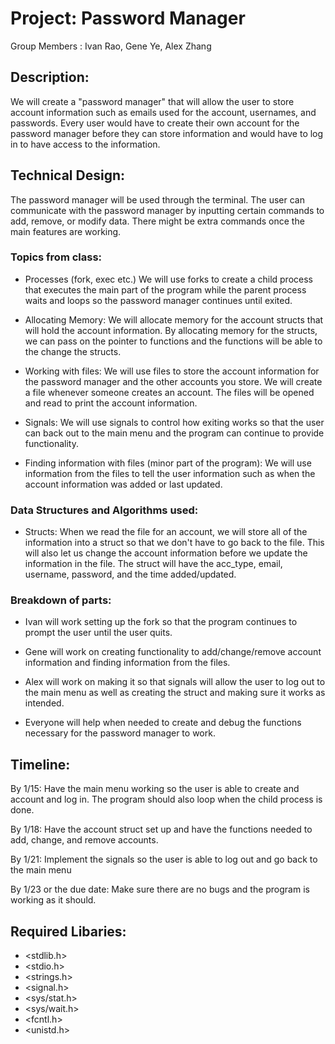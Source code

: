 # Project: Password Manager

Group Members : Ivan Rao, Gene Ye, Alex Zhang

## Description: 
We will create a "password manager" that will allow the 
user to store account information such as emails used 
for the account, usernames, and passwords. Every user would 
have to create their own account for the password manager 
before they can store information and would have to log in 
to have access to the information.

## Technical Design:
The password manager will be used through the terminal. The
user can communicate with the password manager by inputting
certain commands to add, remove, or modify data. There might 
be extra commands once the main features are working.

### Topics from class:
- Processes (fork, exec etc.)
  We will use forks to create a child process that executes the 
  main part of the program while the parent process waits and loops
  so the password manager continues until exited. 

- Allocating Memory:
  We will allocate memory for the account structs that will hold
  the account information. By allocating memory for the structs,
  we can pass on the pointer to functions and the functions will
  be able to the change the structs.

- Working with files:
  We will use files to store the account information for the
  password manager and the other accounts you store. We will create
  a file whenever someone creates an account. The files will be opened 
  and read to print  the account information. 

- Signals:
  We will use signals to control how exiting works so that the 
  user can back out to the main menu and the program can continue
  to provide functionality.

- Finding information with files (minor part of the program):
  We will use information from the files to tell the user information such
  as when the account information was added or last updated.

### Data Structures and Algorithms used:
- Structs:
  When we read the file for an account, we will store all of the 
  information into a struct so that we don't have to go back to 
  the file. This will also let us change the account information
  before we update the information in the file. The struct will
  have the acc_type, email, username, password, and the time 
  added/updated.

### Breakdown of parts:
- Ivan will work setting up the fork so that the program 
continues to prompt the user until the user quits.

- Gene will work on creating functionality to add/change/remove 
account information and finding information from the files. 

- Alex will work on making it so that signals will allow 
the user to log out to the main menu as well as creating the 
struct and making sure it works as intended.

- Everyone will help when needed to create and debug the 
functions necessary for the password manager to work.

## Timeline:
By 1/15: Have the main menu working so the user is able to create 
and account and log in. The program should also loop when the child 
process is done.

By 1/18: Have the account struct set up and have the functions needed
to add, change, and remove accounts.

By 1/21: Implement the signals so the user is able to log out and go 
back to the main menu

By 1/23 or the due date: Make sure there are no bugs and the program
is working as it should.

## Required Libaries:
- <stdlib.h> 
- <stdio.h>
- <strings.h>
- <signal.h>
- <sys/stat.h>
- <sys/wait.h>
- <fcntl.h>
- <unistd.h>

